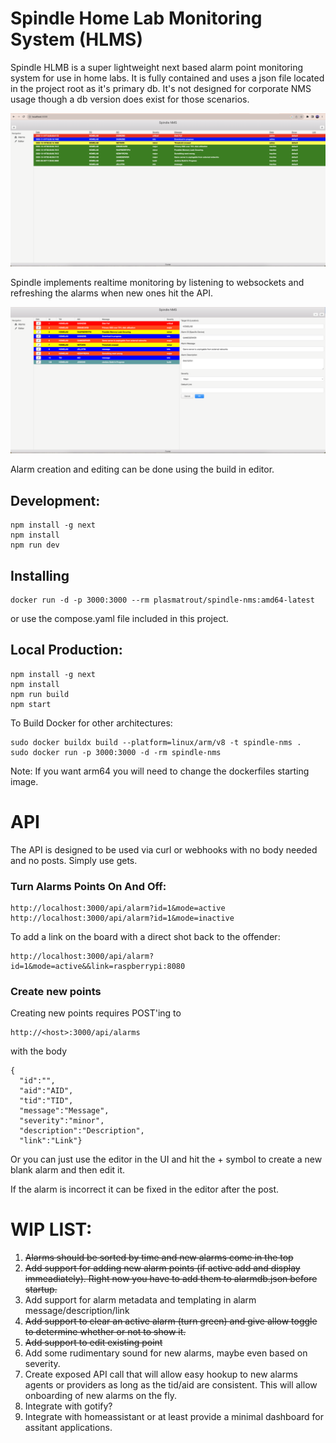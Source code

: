 # Spindle Home Lab Monitoring System (HLMS)
Spindle HLMB is a super lightweight next based alarm point monitoring system for use in home labs. It is fully contained and uses a json file located in the project
root as it's primary db. It's not designed for corporate NMS usage though a db version does exist for those scenarios.

![image](normalscreen.png)

Spindle implements realtime monitoring by listening to websockets and refreshing the alarms when new ones hit the API.

![image](editor.png)

Alarm creation and editing can be done using the build in editor.

## Development:
```
npm install -g next
npm install
npm run dev 
```

## Installing
```
docker run -d -p 3000:3000 --rm plasmatrout/spindle-nms:amd64-latest 
```
or use the compose.yaml file included in this project.

## Local Production:
```
npm install -g next
npm install
npm run build
npm start
```

To Build Docker for other architectures: 
```
sudo docker buildx build --platform=linux/arm/v8 -t spindle-nms .
sudo docker run -p 3000:3000 -d -rm spindle-nms
```
Note: If you want arm64 you will need to change the dockerfiles starting image.

# API
The API is designed to be used via curl or webhooks with no body needed and no posts. Simply use gets.

### Turn Alarms Points On And Off:
```
http://localhost:3000/api/alarm?id=1&mode=active
http://localhost:3000/api/alarm?id=1&mode=inactive
```
To add a link on the board with a direct shot back to the offender:
```
http://localhost:3000/api/alarm?id=1&mode=active&&link=raspberrypi:8080
```
### Create new points
Creating new points requires POST'ing to 
```
http://<host>:3000/api/alarms
```
with the body
```
{
  "id":"",
  "aid":"AID",
  "tid":"TID",
  "message":"Message",
  "severity":"minor",
  "description":"Description",
  "link":"Link"}
```
Or you can just use the editor in the UI and hit the + symbol to create a new blank alarm and then edit it.

If the alarm is incorrect it can be fixed in the editor after the post.

# WIP LIST:
1. ~~Alarms should be sorted by time and new alarms come in the top~~
1. ~~Add support for adding new alarm points (if active add and display immeadiately). Right now you have to add them to alarmdb.json before startup.~~
1. Add support for alarm metadata and templating in alarm message/description/link
1. ~~Add support to clear an active alarm (turn green) and give allow toggle to determine whether or not to show it.~~
1. ~~Add support to edit existing point~~
1. Add some rudimentary sound for new alarms, maybe even based on severity.
1. Create exposed API call that will allow easy hookup to new alarms agents or providers as long as the tid/aid are consistent.
This will allow onboarding of new alarms on the fly.
1. Integrate with gotify?
1. Integrate with homeassistant or at least provide a minimal dashboard for assitant applications.



